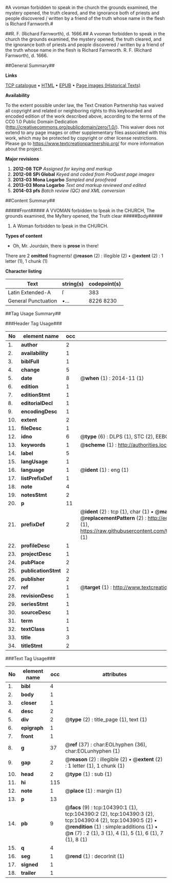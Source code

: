 #A vvoman forbidden to speak in the church the grounds examined, the mystery opened, the truth cleared, and the ignorance both of priests and people discovered / written by a friend of the truth whose name in the flesh is Richard Farnworth.#

##R. F. (Richard Farnworth), d. 1666.##
A vvoman forbidden to speak in the church the grounds examined, the mystery opened, the truth cleared, and the ignorance both of priests and people discovered / written by a friend of the truth whose name in the flesh is Richard Farnworth.
R. F. (Richard Farnworth), d. 1666.

##General Summary##

**Links**

[TCP catalogue](http://www.ota.ox.ac.uk/tcp/)  • 
[HTML](http://tei.it.ox.ac.uk/tcp/Texts-HTML/free/A40/A40957.html)  • 
[EPUB](http://tei.it.ox.ac.uk/tcp/Texts-EPUB/free/A40/A40957.epub) • 
[Page images (Historical Texts)](https://historicaltexts.jisc.ac.uk/eebo-15690009e)

**Availability**

To the extent possible under law, the Text Creation Partnership has waived all copyright and related or neighboring rights to this keyboarded and encoded edition of the work described above, according to the terms of the CC0 1.0 Public Domain Dedication (http://creativecommons.org/publicdomain/zero/1.0/). This waiver does not extend to any page images or other supplementary files associated with this work, which may be protected by copyright or other license restrictions. Please go to https://www.textcreationpartnership.org/ for more information about the project.

**Major revisions**

1. __2012-08__ __TCP__ *Assigned for keying and markup*
1. __2012-08__ __SPi Global__ *Keyed and coded from ProQuest page images*
1. __2013-03__ __Mona Logarbo__ *Sampled and proofread*
1. __2013-03__ __Mona Logarbo__ *Text and markup reviewed and edited*
1. __2014-03__ __pfs__ *Batch review (QC) and XML conversion*

##Content Summary##

#####Front#####
A VVOMAN forbidden to ſpeak in the CHURCH, The grounds examined, the Myſtery opened, the Truth clear
#####Body#####

1. A Woman forbidden to ſpeak in the CHURCH.

**Types of content**

  * Oh, Mr. Jourdain, there is **prose** in there!

There are 2 **omitted** fragments! 
 @__reason__ (2) : illegible (2)  •  @__extent__ (2) : 1 letter (1), 1 chunk (1)

**Character listing**


|Text|string(s)|codepoint(s)|
|---|---|---|
|Latin Extended-A|ſ|383|
|General Punctuation|•…|8226 8230|

##Tag Usage Summary##

###Header Tag Usage###

|No|element name|occ|attributes|
|---|---|---|---|
|1.|__author__|2||
|2.|__availability__|1||
|3.|__biblFull__|1||
|4.|__change__|5||
|5.|__date__|8| @__when__ (1) : 2014-11 (1)|
|6.|__edition__|1||
|7.|__editionStmt__|1||
|8.|__editorialDecl__|1||
|9.|__encodingDesc__|1||
|10.|__extent__|2||
|11.|__fileDesc__|1||
|12.|__idno__|6| @__type__ (6) : DLPS (1), STC (2), EEBO-CITATION (1), OCLC (1), VID (1)|
|13.|__keywords__|1| @__scheme__ (1) : http://authorities.loc.gov/ (1)|
|14.|__label__|5||
|15.|__langUsage__|1||
|16.|__language__|1| @__ident__ (1) : eng (1)|
|17.|__listPrefixDef__|1||
|18.|__note__|4||
|19.|__notesStmt__|2||
|20.|__p__|11||
|21.|__prefixDef__|2| @__ident__ (2) : tcp (1), char (1)  •  @__matchPattern__ (2) : ([0-9\-]+):([0-9IVX]+) (1), (.+) (1)  •  @__replacementPattern__ (2) : http://eebo.chadwyck.com/downloadtiff?vid=$1&page=$2 (1), https://raw.githubusercontent.com/textcreationpartnership/Texts/master/tcpchars.xml#$1 (1)|
|22.|__profileDesc__|1||
|23.|__projectDesc__|1||
|24.|__pubPlace__|2||
|25.|__publicationStmt__|2||
|26.|__publisher__|2||
|27.|__ref__|1| @__target__ (1) : http://www.textcreationpartnership.org/docs/. (1)|
|28.|__revisionDesc__|1||
|29.|__seriesStmt__|1||
|30.|__sourceDesc__|1||
|31.|__term__|1||
|32.|__textClass__|1||
|33.|__title__|3||
|34.|__titleStmt__|2||


###Text Tag Usage###

|No|element name|occ|attributes|
|---|---|---|---|
|1.|__bibl__|4||
|2.|__body__|1||
|3.|__closer__|1||
|4.|__desc__|2||
|5.|__div__|2| @__type__ (2) : title_page (1), text (1)|
|6.|__epigraph__|1||
|7.|__front__|1||
|8.|__g__|37| @__ref__ (37) : char:EOLhyphen (36), char:EOLunhyphen (1)|
|9.|__gap__|2| @__reason__ (2) : illegible (2)  •  @__extent__ (2) : 1 letter (1), 1 chunk (1)|
|10.|__head__|2| @__type__ (1) : sub (1)|
|11.|__hi__|115||
|12.|__note__|1| @__place__ (1) : margin (1)|
|13.|__p__|13||
|14.|__pb__|9| @__facs__ (9) : tcp:104390:1 (1), tcp:104390:2 (2), tcp:104390:3 (2), tcp:104390:4 (2), tcp:104390:5 (2)  •  @__rendition__ (1) : simple:additions (1)  •  @__n__ (7) : 2 (1), 3 (1), 4 (1), 5 (1), 6 (1), 7 (1), 8 (1)|
|15.|__q__|4||
|16.|__seg__|1| @__rend__ (1) : decorInit (1)|
|17.|__signed__|1||
|18.|__trailer__|1||
